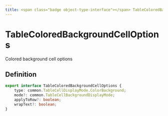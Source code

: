 ```yaml
---
title: <span class="badge object-type-interface"></span> TableColoredBackgroundCellOptions
---
```

# <span class="badge object-type-interface"></span> TableColoredBackgroundCellOptions

Colored background cell options

## Definition

```typescript
export interface TableColoredBackgroundCellOptions {
	type: common.TableCellDisplayMode.ColorBackground;
	mode?: common.TableCellBackgroundDisplayMode;
	applyToRow?: boolean;
	wrapText?: boolean;
}

```
